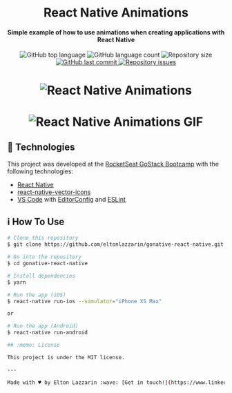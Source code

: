 <h1 align="center">
    <img alt="" src="" />
    <br>
    React Native Animations
</h1>

<h4 align="center">
  Simple example of how to use animations when creating applications with React Native
</h4>

<p align="center">
  <img alt="GitHub top language" src="https://img.shields.io/github/languages/top/eltonlazzarin/gonative-react-native.svg">

  <img alt="GitHub language count" src="https://img.shields.io/github/languages/count/eltonlazzarin/gonative-react-native.svg">

  <img alt="Repository size" src="https://img.shields.io/github/repo-size/eltonlazzarin/gonative-react-native.svg">
  <a href="https://github.com/eltonlazzarin/shoestore/commits/master">
    <img alt="GitHub last commit" src="https://img.shields.io/github/last-commit/eltonlazzarin/gonative-react-native.svg">
  </a>

  <a href="https://github.com/eltonlazzarin/shoestore-app/issues">
    <img alt="Repository issues" src="https://img.shields.io/github/issues/eltonlazzarin/gonative-react-native.svg">
  </a>
</p>

<h1 align="center">
    <img alt="React Native Animations" src="https://github.com/eltonlazzarin/gonative-react-native/blob/master/assets/screenshotsapp.png" />
    <br>
</h1>

<h1 align="center">
    <img alt="React Native Animations GIF" src="https://github.com/eltonlazzarin/gonative-react-native/blob/master/assets/appaction.gif" />
    <br>
</h1>

## :rocket: Technologies

This project was developed at the [RocketSeat GoStack Bootcamp](https://rocketseat.com.br/bootcamp) with the following technologies:

- [React Native](https://facebook.github.io/react-native/)
- [react-native-vector-icons](https://github.com/oblador/react-native-vector-icons)
- [VS Code](https://code.visualstudio.com) with [EditorConfig](https://marketplace.visualstudio.com/items?itemName=EditorConfig.EditorConfig) and [ESLint](https://marketplace.visualstudio.com/items?itemName=dbaeumer.vscode-eslint)

## :information_source: How To Use

```bash
# Clone this repository
$ git clone https://github.com/eltonlazzarin/gonative-react-native.git

# Go into the repository
$ cd gonative-react-native

# Install dependencies
$ yarn

# Run the app (iOS)
$ react-native run-ios --simulator="iPhone XS Max"

or

# Run the app (Android)
$ react-native run-android

## :memo: License

This project is under the MIT license.

---

Made with ♥ by Elton Lazzarin :wave: [Get in touch!](https://www.linkedin.com/in/eltonlazzarin/)
```
